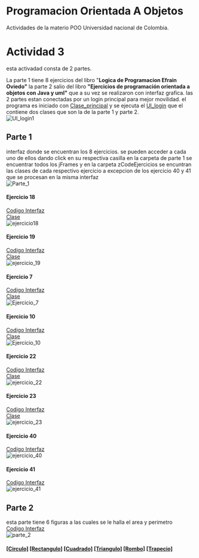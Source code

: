 # Programacion Orientada A Objetos
Actividades de la materio POO Universidad nacional de Colombia.

# Actividad 3
esta activadad consta de 2 partes.

La parte 1 tiene 8 ejercicios del libro "**Logica de Programacion Efrain Oviedo"** la parte 2 salio del libro **"Ejercicios de programación orientada a objetos con Java y uml"** que a su vez se realizaron con interfaz grafica. las 2 partes estan conectadas por un login principal para mejor movilidad.
el programa es iniciado con [Clase_principal](http://https://github.com/Cristian-MarinUn/ProgramacionOrientadaAObjetos/blob/main/src/login/loginClass.java "Clase_principal") y se ejecuta el  [UI_login](http://https://github.com/Cristian-MarinUn/ProgramacionOrientadaAObjetos/blob/main/src/login/UI_login.java "UI_login") que el contiene dos clases que son la de la parte 1 y parte 2.<br>
![UI_login1](https://github.com/Cristian-MarinUn/ProgramacionOrientadaAObjetos/blob/main/img_interfaz/UI_login.png "UI_login1")

## Parte 1
interfaz donde se encuentran los 8 ejercicios. se pueden acceder a cada uno de ellos dando click en su respectiva casilla en la carpeta de parte 1 se encuentrar todos los jFrames y en la carpeta zCodeEjercicios se encuntran las clases de cada respectivo ejercicio a excepcion de los ejercicio 40 y 41 que se procesan en la misma interfaz<br>
![Parte_1](https://github.com/Cristian-MarinUn/ProgramacionOrientadaAObjetos/blob/main/img_interfaz/part_1.png "Parte_1")
#### Ejercicio 18<br>
[Codigo Interfaz](https://github.com/Cristian-MarinUn/ProgramacionOrientadaAObjetos/blob/main/src/Parte1/ejercicio18.java "Codigo Ejercicio 18")<br>
[Clase ](https://github.com/Cristian-MarinUn/ProgramacionOrientadaAObjetos/blob/main/src/zCodeEjercicios/exercise18.java "Clase ")<br>
![ejercicio18](https://github.com/Cristian-MarinUn/ProgramacionOrientadaAObjetos/blob/main/img_interfaz/Ejercicio_18.png "ejercicio18")

#### Ejercicio 19<br>
[Codigo Interfaz ](https://github.com/Cristian-MarinUn/ProgramacionOrientadaAObjetos/blob/main/src/Parte1/ejercicio19.java "ejercicio19")<br>
[Clase ](https://github.com/Cristian-MarinUn/ProgramacionOrientadaAObjetos/blob/main/src/zCodeEjercicios/exercise19.java "Clase ")<br>
![ejercicio_19](https://github.com/Cristian-MarinUn/ProgramacionOrientadaAObjetos/blob/main/img_interfaz/Ejercicio_19.png "ejercicio_19")

#### Ejercicio 7<br>
[Codigo Interfaz](https://github.com/Cristian-MarinUn/ProgramacionOrientadaAObjetos/blob/main/src/Parte1/ejercicio7.java "Codigo Ejercicio 7")<br>
[Clase ](https://github.com/Cristian-MarinUn/ProgramacionOrientadaAObjetos/blob/main/src/zCodeEjercicios/exercise7.java "Clase ")<br>
![Ejercicio_7](https://github.com/Cristian-MarinUn/ProgramacionOrientadaAObjetos/blob/main/img_interfaz/Ejercicio_7.png "Ejercicio_7")

#### Ejercicio 10<br>
[Codigo Interfaz](https://github.com/Cristian-MarinUn/ProgramacionOrientadaAObjetos/blob/main/src/Parte1/ejercicio10.java "Codigo Ejercicio 10")<br>
[Clase ](https://github.com/Cristian-MarinUn/ProgramacionOrientadaAObjetos/blob/main/src/zCodeEjercicios/exercise10.java "Clase ")<br>
![Ejercicio_10](https://github.com/Cristian-MarinUn/ProgramacionOrientadaAObjetos/blob/main/img_interfaz/Ejercicio_10.png "Ejercicio_10")

#### Ejercicio 22<br>
[Codigo Interfaz](https://github.com/Cristian-MarinUn/ProgramacionOrientadaAObjetos/blob/main/src/Parte1/ejercicio22.java "Codigo Ejercicio 22")<br>
[Clase ](https://github.com/Cristian-MarinUn/ProgramacionOrientadaAObjetos/blob/main/src/zCodeEjercicios/exercise22.java "Clase ")<br>
![ejercicio_22](https://github.com/Cristian-MarinUn/ProgramacionOrientadaAObjetos/blob/main/img_interfaz/Ejercicio_22.png "ejercicio_22")

#### Ejercicio 23<br>
[Codigo Interfaz](https://github.com/Cristian-MarinUn/ProgramacionOrientadaAObjetos/blob/main/src/Parte1/ejercicio23.java "Codigo Ejercicio 23")<br>
[Clase ](https://github.com/Cristian-MarinUn/ProgramacionOrientadaAObjetos/blob/main/src/zCodeEjercicios/exercise23.java "Clase ")<br>
![ejercicio_23](https://github.com/Cristian-MarinUn/ProgramacionOrientadaAObjetos/blob/main/img_interfaz/Ejercicio_23.png "ejercicio_23")

#### Ejercicio 40<br>
[Codigo Interfaz](https://github.com/Cristian-MarinUn/ProgramacionOrientadaAObjetos/blob/main/src/Parte1/ejercicio40.java "Codigo Ejercicio 40")<br>
![ejercicio_40](https://github.com/Cristian-MarinUn/ProgramacionOrientadaAObjetos/blob/main/img_interfaz/Ejercicio_40.png "ejercicio_40")

#### Ejercicio 41<br>
[Codigo Interfaz](https://github.com/Cristian-MarinUn/ProgramacionOrientadaAObjetos/blob/main/src/Parte1/ejercicio41.java "Codigo Ejercicio 41")<br>
![ejercicio_41](https://github.com/Cristian-MarinUn/ProgramacionOrientadaAObjetos/blob/main/img_interfaz/Ejercicio_41.png "ejercicio_41")

## Parte 2
esta parte tiene 6 figuras a las cuales se le halla el area y perimetro <br>
[Codigo Interfaz](https://github.com/Cristian-MarinUn/ProgramacionOrientadaAObjetos/blob/main/src/parte2/figurasGeometricas.java "Codigo parte 2")<br>
![parte_2](https://github.com/Cristian-MarinUn/ProgramacionOrientadaAObjetos/blob/main/img_interfaz/Parte_2.png "parte_2")

#### [[Circulo]](https://github.com/Cristian-MarinUn/ProgramacionOrientadaAObjetos/blob/main/src/zCodeEjerciciosPart2/C%C3%ADrculo.java "Circulo") [[Rectangulo]](https://github.com/Cristian-MarinUn/ProgramacionOrientadaAObjetos/blob/main/src/zCodeEjerciciosPart2/Rect%C3%A1ngulo.java "Rectangulo") [[Cuadrado]](https://github.com/Cristian-MarinUn/ProgramacionOrientadaAObjetos/blob/main/src/zCodeEjerciciosPart2/Cuadrado.java "Cuadrado") [[Triangulo]](https://github.com/Cristian-MarinUn/ProgramacionOrientadaAObjetos/blob/main/src/zCodeEjerciciosPart2/Tri%C3%A1nguloRect%C3%A1ngulo.java "Triangulo") [[Rombo]](https://github.com/Cristian-MarinUn/ProgramacionOrientadaAObjetos/blob/main/src/zCodeEjerciciosPart2/Rombo.java "Rombo") [[Trapecio]](https://github.com/Cristian-MarinUn/ProgramacionOrientadaAObjetos/blob/main/src/zCodeEjerciciosPart2/Trapecio.java "Trapecio")

